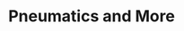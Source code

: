 ---
layout: post
title: Pneumatics and More
excerpt: New design updates including pneumatics, a custom motor controller board, and closed-loop BLDC motor control.
thumbnail-img: /assets/img/11-20-thumbnail.png
embed: /assets/pdf/11-20.pdf
---